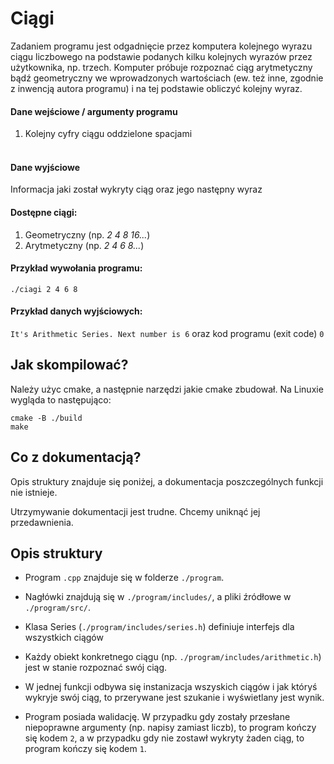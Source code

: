 # Ciągi

Zadaniem programu jest odgadnięcie przez komputera kolejnego wyrazu ciągu liczbowego na podstawie podanych kilku kolejnych wyrazów przez użytkownika, np. trzech. 
Komputer próbuje rozpoznać ciąg arytmetyczny bądź geometryczny we wprowadzonych wartościach (ew. też inne, zgodnie z inwencją autora programu) i na tej podstawie obliczyć kolejny wyraz.

#### Dane wejściowe / argumenty programu
1. Kolejny cyfry ciągu oddzielone spacjami
<br><br>

#### Dane wyjściowe

Informacja jaki został wykryty ciąg oraz jego następny wyraz

#### Dostępne ciągi:

1. Geometryczny (np. _2 4 8 16..._)
2. Arytmetyczny (np. _2 4 6 8..._)


#### Przykład wywołania programu:

`./ciagi 2 4 6 8`

#### Przykład danych wyjściowych:

`It's Arithmetic Series. Next number is 6` oraz kod programu (exit code) `0`

## Jak skompilować?
Należy użyc cmake, a następnie narzędzi jakie cmake zbudował. Na Linuxie wygląda to następująco:

```
cmake -B ./build
make
```

## Co z dokumentacją?
Opis struktury znajduje się poniżej, a dokumentacja poszczególnych funkcji nie istnieje.

Utrzymywanie dokumentacji jest trudne. Chcemy uniknąć jej przedawnienia.


## Opis struktury
- Program `.cpp` znajduje się w folderze `./program`.
- Nagłówki znajdują się w `./program/includes/`, a pliki źródłowe w `./program/src/`.


- Klasa Series (`./program/includes/series.h`) definiuje interfejs dla wszystkich ciągów
- Każdy obiekt konkretnego ciągu (np. `./program/includes/arithmetic.h`) jest w stanie rozpoznać swój ciąg.
- W jednej funkcji odbywa się instanizacja wszyskich ciągów i jak któryś wykryje swój ciąg, 
to przerywane jest szukanie i wyświetlany jest wynik. 


- Program posiada walidację. W przypadku gdy zostały przesłane niepoprawne argumenty (np. napisy zamiast liczb), to program
kończy się kodem `2`, a w przypadku gdy nie zostawł wykryty żaden ciąg, to program kończy się kodem `1`.